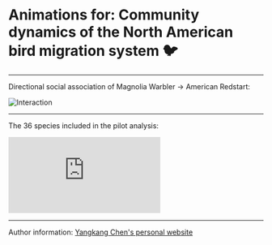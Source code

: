 # **Animations for: Community dynamics of the North American bird migration system** :bird:


-----
Directional social association of Magnolia Warbler -> American Redstart:

![Interaction](https://chenyangkang.github.io/co_migration_poster_QR_code/assets/Interaction_Magnolia_Warbler_to_American_Redstart_no_filter.nosig.pred.gif)

-----

The 36 species included in the pilot analysis:

![species](https://chenyangkang.github.io/co_migration_poster_QR_code/assets/Annual_cycle_of_phenology_by_species.pdf)

-----

Author information:
[Yangkang Chen's personal website](https://chenyangkang.github.io)